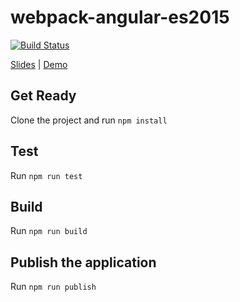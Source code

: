 # webpack-angular-es2015
[![Build Status](https://travis-ci.org/velcrin/webpack-angular-es2015.svg?branch=master)](https://travis-ci.org/velcrin/webpack-angular-es2015)

[Slides](./slides.pdf) | [Demo](http://velcrin.github.io/webpack-angular-es2015/)

## Get Ready
Clone the project and run `npm install`

## Test
Run `npm run test`

## Build
Run `npm run build`

## Publish the application
Run `npm run publish`
